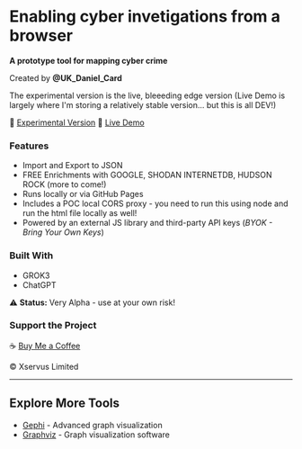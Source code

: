 # Enabling cyber invetigations from a browser
**A prototype tool for mapping cyber crime**  

Created by **@UK_Daniel_Card**  

The experimental version is the live, bleeeding edge version (Live Demo is largely where I'm storing a relatively stable version... but this is all DEV!)

🔗 [Experimental Version](https://mr-r3b00t.github.io/crime-mapper/experimental_mapper.html) 
🔗 [Live Demo](https://mr-r3b00t.github.io/crime-mapper/crimemapper.html)  
 

### Features  
- Import and Export to JSON
- FREE Enrichments with GOOGLE, SHODAN INTERNETDB, HUDSON ROCK (more to come!)
- Runs locally or via GitHub Pages
- Includes a POC local CORS proxy - you need to run this using node and run the html file locally as well!
- Powered by an external JS library and third-party API keys (*BYOK - Bring Your Own Keys*)  

### Built With  
- GROK3  
- ChatGPT  

⚠️ **Status:** Very Alpha - use at your own risk!  

### Support the Project  
☕ [Buy Me a Coffee](https://buymeacoffee.com/mrr3b00t)  

© Xservus Limited  

---

## Explore More Tools  
- [Gephi](https://gephi.org/features/) - Advanced graph visualization  
- [Graphviz](https://graphviz.org) - Graph visualization software  
